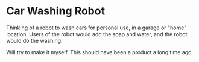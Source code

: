 # Car Washing Robot

Thinking of a robot to wash cars for personal use, in a garage or "home" location. 
Users of the robot would add the soap and water, and the robot would do the washing.

Will try to make it myself. This should have been a product a long time ago. 
